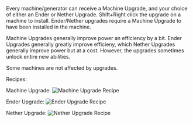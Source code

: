Every machine/generator can receive a Machine Upgrade, and your choice of either an Ender or Nether Upgrade. Shift+Right click the upgrade on a machine to install. Ender/Nether upgrades require a Machine Upgrade to have been installed in the machine.

Machine Upgrades generally improve power an efficiency by a bit. Ender Upgrades generally greatly improve efficieny, which Nether Upgrades generally improve power but at a cost. However, the upgrades sometimes unlock entire new abilities.

Some machines are not affected by upgrades.

Recipes:

Machine Upgrade:
![Machine Upgrade Recipe](https://imgur.com/fXB708d)

Ender Upgrade:
![Ender Upgrade Recipe](https://imgur.com/imgR3m5)

Nether Upgrade:
![Nether Upgrade Recipe](https://imgur.com/c1mrLQ3)